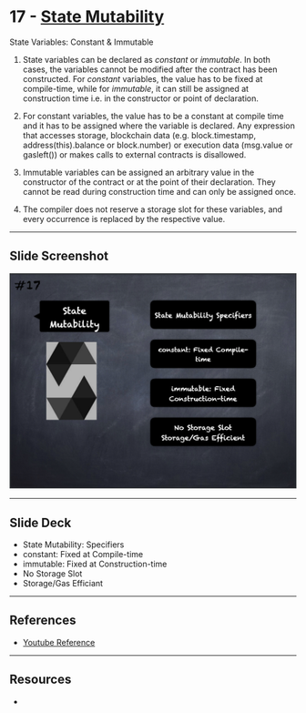 # 17 - [State Mutability](State%20Mutability.md)
State Variables: Constant & Immutable

1.  State variables can be declared as _constant_ or _immutable_. In both cases, the variables cannot be modified after the contract has been constructed. For _constant_ variables, the value has to be fixed at compile-time, while for _immutable_, it can still be assigned at construction time i.e. in the constructor or point of declaration.
    
2.  For constant variables, the value has to be a constant at compile time and it has to be assigned where the variable is declared. Any expression that accesses storage, blockchain data (e.g. block.timestamp, address(this).balance or block.number) or execution data (msg.value or gasleft()) or makes calls to external contracts is disallowed.
    
3.  Immutable variables can be assigned an arbitrary value in the constructor of the contract or at the point of their declaration. They cannot be read during construction time and can only be assigned once.
    
4.  The compiler does not reserve a storage slot for these variables, and every occurrence is replaced by the respective value.

___
## Slide Screenshot
![017.png](../images/solidity101/017.png)
___
## Slide Deck
- State Mutability: Specifiers
- constant: Fixed at Compile-time
- immutable: Fixed at Construction-time
- No Storage Slot
- Storage/Gas Efficiant
___
## References
- [Youtube Reference](https://youtu.be/5eLqFac5Tkg?t=1707)

___
## Resources
- 
